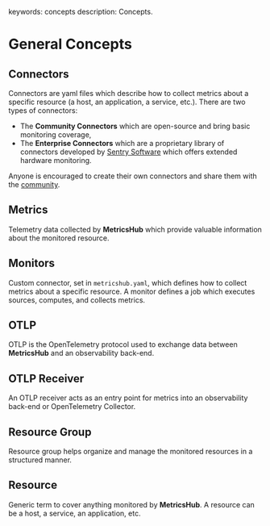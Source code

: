 keywords: concepts
description: Concepts.

# General Concepts

## Connectors

Connectors are yaml files which describe how to collect metrics about a specific resource (a host, an application, a service, etc.). There are two types of connectors:

* The **Community Connectors** which are open-source and bring basic monitoring coverage,
* The **Enterprise Connectors** which are a proprietary library of connectors developed by [Sentry Software](https://sentrysoftware.com) which offers extended hardware monitoring.

Anyone is encouraged to create their own connectors and share them with the [community](https://github.com/sentrysoftware/metricshub).

## Metrics

Telemetry data collected by **MetricsHub** which provide valuable information about the monitored resource.

## Monitors

Custom connector, set in `metricshub.yaml`, which defines how to collect metrics about a specific resource. A monitor defines a job which executes sources, computes, and collects metrics.

## OTLP

OTLP is the OpenTelemetry protocol used to exchange data between **MetricsHub** and an observability back-end.

## OTLP Receiver

An OTLP receiver acts as an entry point for metrics into an observability back-end or OpenTelemetry Collector.

## Resource Group

Resource group helps organize and manage the monitored resources in a structured manner.

## Resource

Generic term to cover anything monitored by **MetricsHub**. A resource can be a host, a service, an application, etc.